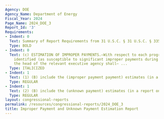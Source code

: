 ```yaml
---
Agency: DOE
Agency_Name: Department of Energy
Fiscal_Year: 2024
Page_Name: 2024_DOE_3
Report_Id: '3'
Requirements:
- Indent: 0
  Text: Summary of Report Requirements from 31 U.S.C. § 31 U.S.C. § 3352(c)
  Type: BOLD
- Indent: 0
  Text: (c) ESTIMATION OF IMPROPER PAYMENTS.—With respect to each program and activity
    identified (as susceptible to significant improper payments during the risk assessment)
    the head of the relevant executive agency shall— ...
  Type: ITALICIZED
- Indent: 1
  Text: (1) (B) include the (improper payment payment) estimates (in a report on paymentaccuracy.gov)...
  Type: REGULAR
- Indent: 1
  Text: (2) (B) include the (unknown payment) estimates (in a report on paymentaccuracy.gov)
  Type: REGULAR
layout: congressional-reports
permalink: /resources/congressional-reports/2024_DOE_3
title: Improper Payment and Unknown Payment Estimation Report
---
```

